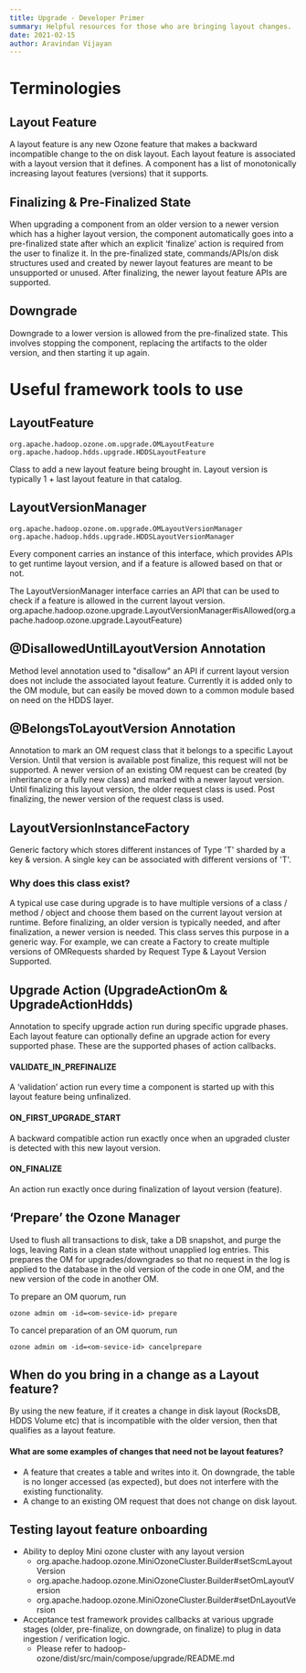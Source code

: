 ```yaml
---
title: Upgrade - Developer Primer 
summary: Helpful resources for those who are bringing layout changes.
date: 2021-02-15
author: Aravindan Vijayan 
---
```

<!--
  Licensed under the Apache License, Version 2.0 (the "License");
  you may not use this file except in compliance with the License.
  You may obtain a copy of the License at

   http://www.apache.org/licenses/LICENSE-2.0

  Unless required by applicable law or agreed to in writing, software
  distributed under the License is distributed on an "AS IS" BASIS,
  WITHOUT WARRANTIES OR CONDITIONS OF ANY KIND, either express or implied.
  See the License for the specific language governing permissions and
  limitations under the License. See accompanying LICENSE file.
-->

# Terminologies

## Layout Feature
A layout feature is any new Ozone feature that makes a backward incompatible change to the on disk layout. Each layout feature is associated with a layout version that it defines. A component has a list of monotonically increasing layout features (versions) that it supports. 

## Finalizing & Pre-Finalized State
When upgrading a component from an older version to a newer version which has a higher layout version, the component automatically goes into a pre-finalized state after which an explicit ‘finalize’ action is required from the user to finalize it. In the pre-finalized state, commands/APIs/on disk structures used and created by newer layout features are meant to be unsupported or unused. After finalizing, the newer layout feature APIs are supported.

## Downgrade
Downgrade to a lower version is allowed from the pre-finalized state. This involves stopping the component, replacing the artifacts to the older version, and then starting it up again.

# Useful framework tools to use

## LayoutFeature
    org.apache.hadoop.ozone.om.upgrade.OMLayoutFeature
    org.apache.hadoop.hdds.upgrade.HDDSLayoutFeature
Class to add  a new layout feature being brought in. Layout version is typically 1 + last layout feature in that catalog. 

## LayoutVersionManager
    org.apache.hadoop.ozone.om.upgrade.OMLayoutVersionManager
    org.apache.hadoop.hdds.upgrade.HDDSLayoutVersionManager
Every component carries an instance of this interface, which provides APIs to get runtime layout version, and if a feature is allowed based on that or not.

The LayoutVersionManager interface carries an API that can be used to check if a feature is allowed in the current layout version.
     org.apache.hadoop.ozone.upgrade.LayoutVersionManager#isAllowed(org.apache.hadoop.ozone.upgrade.LayoutFeature)

## @DisallowedUntilLayoutVersion Annotation
Method level annotation used to "disallow" an API if current layout version does not include the associated layout feature. Currently it is added only to the OM module, but can easily be moved down to a common module based on need on the HDDS layer.

## @BelongsToLayoutVersion Annotation
Annotation to mark an OM request class that it belongs to a specific Layout Version. Until that version is available post finalize, this request will not be supported. A newer version of an existing OM request can be created (by inheritance or a fully new class) and marked with a newer layout version. Until finalizing this layout version, the older request class is used. Post finalizing, the newer version of the request class is used.

## LayoutVersionInstanceFactory<T>
Generic factory which stores different instances of Type 'T' sharded by a key & version. A single key can be associated with different versions of 'T'.

### Why does this class exist?
A typical use case during upgrade is to have multiple versions of a class / method / object and choose them based  on the current layout version at runtime. Before finalizing, an older version is typically needed, and after finalization, a newer version is needed. This class serves this purpose in a generic way. For example, we can create a Factory to create multiple versions of OMRequests sharded by Request Type & Layout Version Supported.

## Upgrade Action (UpgradeActionOm & UpgradeActionHdds)
Annotation to specify upgrade action run during specific upgrade phases. Each layout feature can optionally define an upgrade action for every supported phase. These are the supported phases of action callbacks.

#### VALIDATE_IN_PREFINALIZE
A ‘validation’ action run every time a component is started up with this layout feature being unfinalized.

#### ON_FIRST_UPGRADE_START
A backward compatible action run exactly once when an upgraded cluster is detected with this new  layout version.

#### ON_FINALIZE
An action run exactly once during finalization of layout version (feature).

## ‘Prepare’ the Ozone Manager
Used to flush all transactions to disk, take a DB snapshot, and purge the logs, leaving Ratis in a clean state without unapplied log entries. This prepares the OM for upgrades/downgrades so that no request in the log is applied to the database in the old version of the code in one OM, and the new version of the code in another OM.

To prepare an OM quorum, run
 
    ozone admin om -id=<om-sevice-id> prepare

To cancel preparation of an OM quorum, run
 
    ozone admin om -id=<om-sevice-id> cancelprepare


## When do you bring in a change as a Layout feature?
By using the new feature, if it creates a change in disk layout (RocksDB, HDDS Volume etc) that is incompatible with the older version, then that qualifies as a layout feature.

#### What are some examples of changes that need not be layout features?
- A feature that creates a table and writes into it. On downgrade, the table
is no longer accessed (as expected), but does not interfere with the existing
 functionality.
- A change to an existing OM request that does not change on disk layout.  

## Testing layout feature onboarding
- Ability to deploy Mini ozone cluster with any layout version
    - org.apache.hadoop.ozone.MiniOzoneCluster.Builder#setScmLayoutVersion
    - org.apache.hadoop.ozone.MiniOzoneCluster.Builder#setOmLayoutVersion
    - org.apache.hadoop.ozone.MiniOzoneCluster.Builder#setDnLayoutVersion 
- Acceptance test framework provides callbacks at various upgrade stages
 (older, pre-finalize, on downgrade, on finalize) to plug in data ingestion / verification logic. 
    - Please refer to hadoop-ozone/dist/src/main/compose/upgrade/README.md
